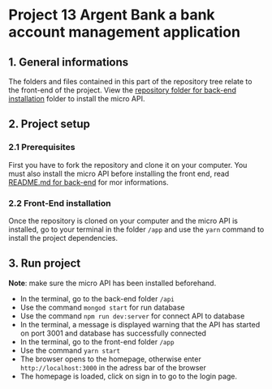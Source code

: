 # Project 13 Argent Bank a bank account management application

## 1. General informations

The folders and files contained in this part of the repository tree relate to the front-end of the project. View the [repository folder for back-end installation](https://github.com/al-dev93/p13agba-al-2302/tree/main/api) folder to install the micro API.

## 2. Project setup

### 2.1 Prerequisites

First you have to fork the repository and clone it on your computer. You must also install the micro API before installing the front end, read [README.md for back-end](https://github.com/al-dev93/p13agba-al-2302/blob/develop/api/README.md) for mor informations.

### 2.2 Front-End installation

Once the repository is cloned on your computer and the micro API is installed, go to your terminal in the folder `/app` and use the `yarn` command to install the project dependencies.

## 3. Run project

**Note**: make sure the micro API has been installed beforehand.

- In the terminal, go to the back-end folder `/api`
- Use the command `mongod start` for run database
- Use the command `npm run dev:server` for connect API to database
- In the terminal, a message is displayed warning that the API has started on port 3001 and database has successfully connected
- In the terminal, go to the front-end folder `/app`
- Use the command `yarn start`
- The browser opens to the homepage, otherwise enter `http://localhost:3000` in the adress bar of the browser
- The homepage is loaded, click on sign in to go to the login page.
